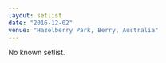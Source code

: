 ```yaml
---
layout: setlist
date: "2016-12-02"
venue: "Hazelberry Park, Berry, Australia"
---
```


No known setlist.
